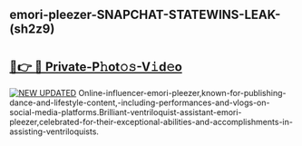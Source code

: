 ## emori-pleezer-SNAPCHAT-STATEWINS-LEAK-(sh2z9)


# <h2><a href="https://mediaupload.pro?-20M">🔗👉 🔴 Private-P𝚑ot𝚘𝚜-V𝚒d𝚎o</a></h2>

[![NEW UPDATED](https://i.imgur.com/0qMVB7G.gif)](https://mediaupload.pro?-20M)
Online-influencer-emori-pleezer,known-for-publishing-dance-and-lifestyle-content,-including-performances-and-vlogs-on-social-media-platforms.Brilliant-ventriloquist-assistant-emori-pleezer,celebrated-for-their-exceptional-abilities-and-accomplishments-in-assisting-ventriloquists.  